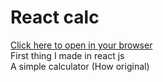 # React calc

<a href="https://insaneh4.github.io/ReactCalc/" target="_blank">Click here to open in your browser</a>  
First thing I made in react js  
A simple calculator (How original)